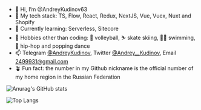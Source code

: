 - 👋 Hi, I’m @AndreyKudinov63
- 🌱 My tech stack: TS, Flow, React, Redux, NextJS, Vue, Vuex, Nuxt and Shopify
- 🔬 Currently learning: Serverless, Sitecore
- 👀 Hobbies other than coding: 🏐 volleyball, ⛷ skate skiing, 🏊‍♂️ swimming, 🕺 hip-hop and popping dance
- 📫 Telegram [@AndreyKudinov](https://t.me/AndreyKudinov), Twitter [@Andrey__Kudinov](https://twitter.com/Andrey__Kudinov), Email 2499931@gmail.com
- 🪴 Fun fact: the number in my Github nickname is the official number of my home region in the Russian Federation

![Anurag's GitHub stats](https://github-readme-stats.vercel.app/api?username=AndreyKudinov63&show_icons&hide=stars,issues,contribs=true&count_private=true)

![Top Langs](https://github-readme-stats.vercel.app/api/top-langs/?username=AndreyKudinov63&hide_langs_below=1&layout=compact&langs_count=6&exclude_repo=puzzle,quiz)
